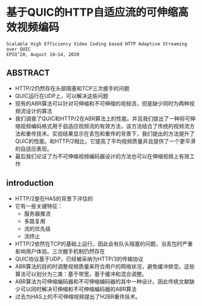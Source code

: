# 基于QUIC的HTTP自适应流的可伸缩高效视频编码
`Scalable High Efficiency Video Coding based HTTP Adaptive Streaming over QUIC`  
`EPIQ’20, August 10–14, 2020`  

## ABSTRACT
- HTTP/2仍然存在头部阻塞和TCP三次握手的问题
- QUIC运行在UDP上，可以解决这些问题
- 现有的ABR算法可以针对可伸缩和不可伸缩的视频流，但是缺少同时为两种视频流设计的算法
- 我们调查了QUIC和HTTP/2在ABR算法上的性能。并且我们提出了一种将可伸缩视频编码格式用于自适应视频流的有效方法，该方法结合了传统的视频流方法和重传技术。实验结果显示在丢包和重传的背景下，我们提出的方法提升了QUIC的性能。和HTTP/2相比，它提高了平均视频质量并且提供了一个更平滑的自适应表现。
- 最后我们论证了为不可伸缩视频编码器设计的方法也可以在伸缩视频上有效工作

## introduction
- HTTP/2是在HAS的背景下评估的
- 它有一些关键特征：
	- 服务器推流
	- 多路复用
	- 流的优先级
	- 流终止
- HTTP/2依然在TCP的基础上运行，因此会有队头阻塞的问题，当丢包时严重影响用户体验。三次握手机制仍然存在
- QUIC协议基于UDP，已经被采纳为HTTP/3的传输协议
- ABR算法的目的时调整视频质量来符合用户的网络状况，避免缓冲排空。这些算法可以划分为三类：基于带宽，基于缓冲和混合调整。
- ABR算法为可伸缩编码器和不可伸缩编码器的其中一种设计。因此传统文献缺少可以同时解决可伸缩和不可伸缩编码器的ABR算法
- 过去为HAS上的不可伸缩视频提出了H2BR重传技术。